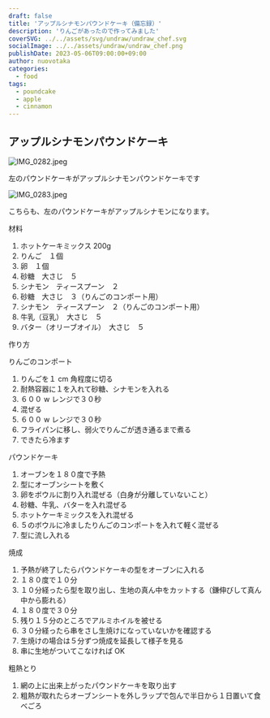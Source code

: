 ```yaml
---
draft: false
title: 'アップルシナモンパウンドケーキ（備忘録）'
description: 'りんごがあったので作ってみました'
coverSVG: ../../assets/svg/undraw/undraw_chef.svg
socialImage: ../../assets/undraw/undraw_chef.png
publishDate: 2023-05-06T09:00:00+09:00
author: nuovotaka
categories:
  - food
tags:
  - poundcake
  - apple
  - cinnamon
---
```


## アップルシナモンパウンドケーキ

![IMG_0282.jpeg](/images/IMG_0282.jpeg)

左のパウンドケーキがアップルシナモンパウンドケーキです

![IMG_0283.jpeg](/images/IMG_0283.jpeg)

こちらも、左のパウンドケーキがアップルシナモンになります。

材料

1. ホットケーキミックス 200g
2. りんご　１個
3. 卵　１個
4. 砂糖　大さじ　５
5. シナモン　ティースプーン　２
6. 砂糖　大さじ　３（りんごのコンポート用）
7. シナモン　ティースプーン　２（りんごのコンポート用）
8. 牛乳（豆乳）　大さじ　５
9. バター（オリーブオイル）　大さじ　５

作り方

りんごのコンポート

1. りんごを１ cm 角程度に切る
2. 耐熱容器に１を入れて砂糖、シナモンを入れる
3. ６００ w レンジで３０秒
4. 混ぜる
5. ６００ w レンジで３０秒
6. フライパンに移し、弱火でりんごが透き通るまで煮る
7. できたら冷ます

パウンドケーキ

1. オーブンを１８０度で予熱
2. 型にオーブンシートを敷く
3. 卵をボウルに割り入れ混ぜる（白身が分離していないこと）
4. 砂糖、牛乳、バターを入れ混ぜる
5. ホットケーキミックスを入れ混ぜる
6. ５のボウルに冷ましたりんごのコンポートを入れて軽く混ぜる
7. 型に流し入れる

焼成

1. 予熱が終了したらパウンドケーキの型をオーブンに入れる
2. １８０度で１０分
3. １０分経ったら型を取り出し、生地の真ん中をカットする（鎌伸びして真ん中から膨れる）
4. １８０度で３０分
5. 残り１５分のところでアルミホイルを被せる
6. ３０分経ったら串をさし生焼けになっていないかを確認する
7. 生焼けの場合は５分ずつ焼成を延長して様子を見る
8. 串に生地がついてこなければ OK

粗熱とり

1. 網の上に出来上がったパウンドケーキを取り出す
2. 粗熱が取れたらオーブンシートを外しラップで包んで半日から１日置いて食べごろ
